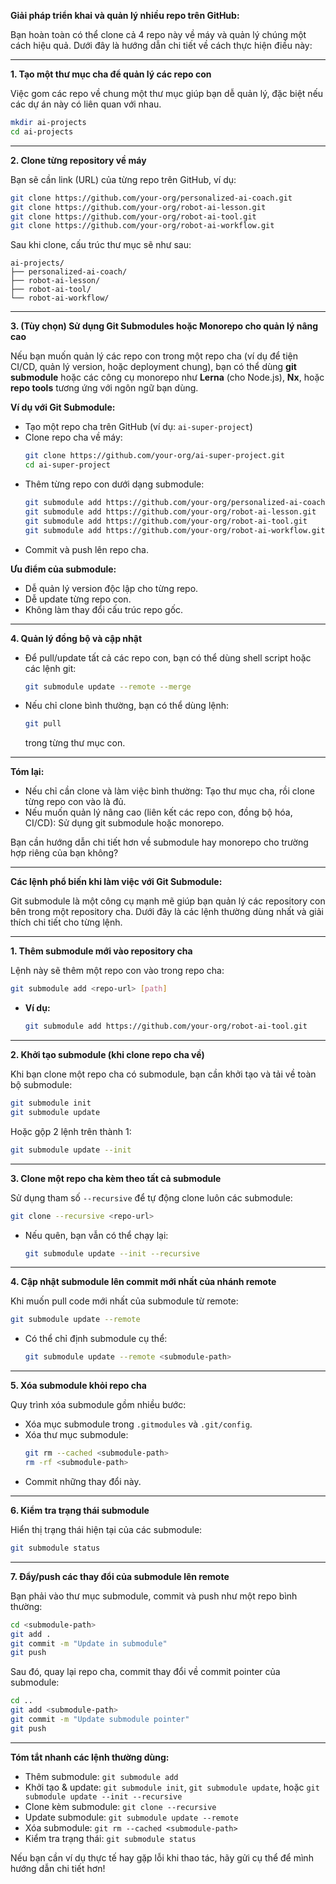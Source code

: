 **Giải pháp triển khai và quản lý nhiều repo trên GitHub:**

Bạn hoàn toàn có thể clone cả 4 repo này về máy và quản lý chúng một cách hiệu quả. Dưới đây là hướng dẫn chi tiết về cách thực hiện điều này:

---

**1. Tạo một thư mục cha để quản lý các repo con**

Việc gom các repo về chung một thư mục giúp bạn dễ quản lý, đặc biệt nếu các dự án này có liên quan với nhau.

```bash
mkdir ai-projects
cd ai-projects
```

---

**2. Clone từng repository về máy**

Bạn sẽ cần link (URL) của từng repo trên GitHub, ví dụ:

```bash
git clone https://github.com/your-org/personalized-ai-coach.git
git clone https://github.com/your-org/robot-ai-lesson.git
git clone https://github.com/your-org/robot-ai-tool.git
git clone https://github.com/your-org/robot-ai-workflow.git
```

Sau khi clone, cấu trúc thư mục sẽ như sau:

```
ai-projects/
├── personalized-ai-coach/
├── robot-ai-lesson/
├── robot-ai-tool/
└── robot-ai-workflow/
```

---

**3. (Tùy chọn) Sử dụng Git Submodules hoặc Monorepo cho quản lý nâng cao**

Nếu bạn muốn quản lý các repo con trong một repo cha (ví dụ để tiện CI/CD, quản lý version, hoặc deployment chung), bạn có thể dùng **git submodule** hoặc các công cụ monorepo như **Lerna** (cho Node.js), **Nx**, hoặc **repo tools** tương ứng với ngôn ngữ bạn dùng.

**Ví dụ với Git Submodule:**

- Tạo một repo cha trên GitHub (ví dụ: `ai-super-project`)
- Clone repo cha về máy:
  ```bash
  git clone https://github.com/your-org/ai-super-project.git
  cd ai-super-project
  ```
- Thêm từng repo con dưới dạng submodule:
  ```bash
  git submodule add https://github.com/your-org/personalized-ai-coach.git
  git submodule add https://github.com/your-org/robot-ai-lesson.git
  git submodule add https://github.com/your-org/robot-ai-tool.git
  git submodule add https://github.com/your-org/robot-ai-workflow.git
  ```
- Commit và push lên repo cha.

**Ưu điểm của submodule:**
- Dễ quản lý version độc lập cho từng repo.
- Dễ update từng repo con.
- Không làm thay đổi cấu trúc repo gốc.

---

**4. Quản lý đồng bộ và cập nhật**

- Để pull/update tất cả các repo con, bạn có thể dùng shell script hoặc các lệnh git:
  ```bash
  git submodule update --remote --merge
  ```
- Nếu chỉ clone bình thường, bạn có thể dùng lệnh:
  ```bash
  git pull
  ```
  trong từng thư mục con.

---

**Tóm lại:**

- Nếu chỉ cần clone và làm việc bình thường: Tạo thư mục cha, rồi clone từng repo con vào là đủ.
- Nếu muốn quản lý nâng cao (liên kết các repo con, đồng bộ hóa, CI/CD): Sử dụng git submodule hoặc monorepo.

Bạn cần hướng dẫn chi tiết hơn về submodule hay monorepo cho trường hợp riêng của bạn không?


---

**Các lệnh phổ biến khi làm việc với Git Submodule:**

Git submodule là một công cụ mạnh mẽ giúp bạn quản lý các repository con bên trong một repository cha. Dưới đây là các lệnh thường dùng nhất và giải thích chi tiết cho từng lệnh.

---

**1. Thêm submodule mới vào repository cha**

Lệnh này sẽ thêm một repo con vào trong repo cha:

```bash
git submodule add <repo-url> [path]
```
- **Ví dụ:**  
  ```bash
  git submodule add https://github.com/your-org/robot-ai-tool.git
  ```

---

**2. Khởi tạo submodule (khi clone repo cha về)**

Khi bạn clone một repo cha có submodule, bạn cần khởi tạo và tải về toàn bộ submodule:

```bash
git submodule init
git submodule update
```
Hoặc gộp 2 lệnh trên thành 1:
```bash
git submodule update --init
```

---

**3. Clone một repo cha kèm theo tất cả submodule**

Sử dụng tham số `--recursive` để tự động clone luôn các submodule:

```bash
git clone --recursive <repo-url>
```
- Nếu quên, bạn vẫn có thể chạy lại:
  ```bash
  git submodule update --init --recursive
  ```

---

**4. Cập nhật submodule lên commit mới nhất của nhánh remote**

Khi muốn pull code mới nhất của submodule từ remote:

```bash
git submodule update --remote
```
- Có thể chỉ định submodule cụ thể:
  ```bash
  git submodule update --remote <submodule-path>
  ```

---

**5. Xóa submodule khỏi repo cha**

Quy trình xóa submodule gồm nhiều bước:

- Xóa mục submodule trong `.gitmodules` và `.git/config`.
- Xóa thư mục submodule:
  ```bash
  git rm --cached <submodule-path>
  rm -rf <submodule-path>
  ```
- Commit những thay đổi này.

---

**6. Kiểm tra trạng thái submodule**

Hiển thị trạng thái hiện tại của các submodule:

```bash
git submodule status
```

---

**7. Đẩy/push các thay đổi của submodule lên remote**

Bạn phải vào thư mục submodule, commit và push như một repo bình thường:

```bash
cd <submodule-path>
git add .
git commit -m "Update in submodule"
git push
```
Sau đó, quay lại repo cha, commit thay đổi về commit pointer của submodule:

```bash
cd ..
git add <submodule-path>
git commit -m "Update submodule pointer"
git push
```

---

**Tóm tắt nhanh các lệnh thường dùng:**
- Thêm submodule: `git submodule add`
- Khởi tạo & update: `git submodule init`, `git submodule update`, hoặc `git submodule update --init --recursive`
- Clone kèm submodule: `git clone --recursive`
- Update submodule: `git submodule update --remote`
- Xóa submodule: `git rm --cached <submodule-path>`
- Kiểm tra trạng thái: `git submodule status`

Nếu bạn cần ví dụ thực tế hay gặp lỗi khi thao tác, hãy gửi cụ thể để mình hướng dẫn chi tiết hơn!